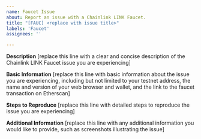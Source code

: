 ```yaml
---
name: Faucet Issue
about: Report an issue with a Chainlink LINK Faucet.
title: "[FAUC] <replace with issue title>"
labels: 'Faucet'
assignees: ''

---
```


**Description**
[replace this line with a clear and concise description of the Chainlink LINK Faucet issue you are experiencing]

**Basic Information**
[replace this line with basic information about the issue you are experiencing, including but not limited to your testnet address, the name and version of your web browser and wallet, and the link to the faucet transaction on Etherscan]

**Steps to Reproduce**
[replace this line with detailed steps to reproduce the issue you are experiencing]

**Additional Information**
[replace this line with any additional information you would like to provide, such as screenshots illustrating the issue]
